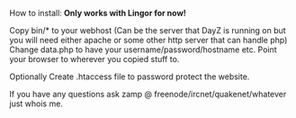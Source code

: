 How to install:
<b>Only works with Lingor for now!</b>

Copy bin/* to your webhost (Can be the server that DayZ is running on but you will need either apache or some other http server that can handle php)
Change data.php to have your username/password/hostname etc.
Point your browser to wherever you copied stuff to.

Optionally
Create .htaccess file to password protect the website.

If you have any questions ask zamp @ freenode/ircnet/quakenet/whatever just whois me.